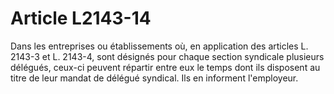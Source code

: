 # Article L2143-14

Dans les entreprises ou établissements où, en application des articles L. 2143-3 et L. 2143-4, sont désignés pour chaque section syndicale plusieurs délégués, ceux-ci peuvent répartir entre eux le temps dont ils disposent au titre de leur mandat de délégué syndical. Ils en informent l'employeur.